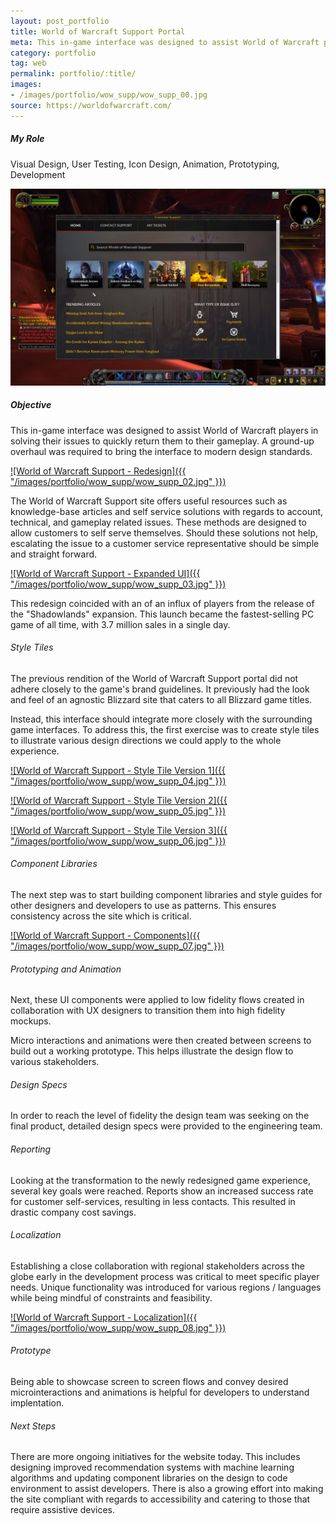 ```yaml
---
layout: post_portfolio
title: World of Warcraft Support Portal
meta: This in-game interface was designed to assist World of Warcraft players in solving their issues to quickly return them to their gameplay. A ground-up overhaul was required to bring the interface to modern design standards.
category: portfolio
tag: web
permalink: portfolio/:title/
images: 
- /images/portfolio/wow_supp/wow_supp_00.jpg
source: https://worldofwarcraft.com/
---
```


##### My Role

Visual Design, User Testing, Icon Design, Animation, Prototyping, Development

<div id="lightgallery">
  <a href="/images/portfolio/wow_supp/wow_supp_01.jpg"><img src="/images/portfolio/wow_supp/wow_supp_01.jpg"></a>
</div>

##### Objective

This in-game interface was designed to assist World of Warcraft players in solving their issues to quickly return them to their gameplay. A ground-up overhaul was required to bring the interface to modern design standards. 

<a href="/images/portfolio/wow_supp/wow_supp_02.jpg" data-featherlight="image">![World of Warcraft Support - Redesign]({{ "/images/portfolio/wow_supp/wow_supp_02.jpg" }})</a>

The World of Warcraft Support site offers useful resources such as knowledge-base articles and self service solutions with regards to account, technical, and gameplay related issues. These methods are designed to allow customers to self serve themselves. Should these solutions not help, escalating the issue to a customer service representative should be simple and straight forward. 

<a href="/images/portfolio/wow_supp/wow_supp_03.jpg" data-featherlight="image">![World of Warcraft Support - Expanded UI]({{ "/images/portfolio/wow_supp/wow_supp_03.jpg" }})</a>

This redesign coincided with an of an influx of players from the release of the "Shadowlands" expansion. This launch became the fastest-selling PC game of all time, with 3.7 million sales in a single day.

###### Style Tiles

The previous rendition of the World of Warcraft Support portal did not adhere closely to the game's brand guidelines. It previously had the look and feel of an agnostic Blizzard site that caters to all Blizzard game titles. 

Instead, this interface should integrate more closely with the surrounding game interfaces. To address this, the first exercise was to create style tiles to illustrate various design directions we could apply to the whole experience. 


<a href="/images/portfolio/wow_supp/wow_supp_04.jpg" data-featherlight="image">![World of Warcraft Support - Style Tile Version 1]({{ "/images/portfolio/wow_supp/wow_supp_04.jpg" }})</a>

<a href="/images/portfolio/wow_supp/wow_supp_05.jpg" data-featherlight="image">![World of Warcraft Support - Style Tile Version 2]({{ "/images/portfolio/wow_supp/wow_supp_05.jpg" }})</a>

<a href="/images/portfolio/wow_supp/wow_supp_06.jpg" data-featherlight="image">![World of Warcraft Support - Style Tile Version 3]({{ "/images/portfolio/wow_supp/wow_supp_06.jpg" }})
</a>

###### Component Libraries

The next step was to start building component libraries and style guides for other designers and developers to use as patterns. This ensures consistency across the site which is critical.

<a href="/images/portfolio/wow_supp/wow_supp_07.jpg" data-featherlight="image">![World of Warcraft Support - Components]({{ "/images/portfolio/wow_supp/wow_supp_07.jpg" }})</a>

###### Prototyping and Animation

Next, these UI components were applied to low fidelity flows created in collaboration with UX designers to transition them into high fidelity mockups.

Micro interactions and animations were then created between screens to build out a working prototype. This helps illustrate the design flow to various stakeholders.

###### Design Specs

In order to reach the level of fidelity the design team was seeking on the final product, detailed design specs were provided to the engineering team. 

###### Reporting

Looking at the transformation to the newly redesigned game experience, several key goals were reached. Reports show an increased success rate for customer self-services, resulting in less contacts. This resulted in drastic company cost savings.

###### Localization

Establishing a close collaboration with regional stakeholders across the globe early in the development process was critical to meet specific player needs. Unique functionality was introduced for various regions / languages while being mindful of constraints and feasibility.

<a href="/images/portfolio/wow_supp/wow_supp_08.jpg" data-featherlight="image">![World of Warcraft Support - Localization]({{ "/images/portfolio/wow_supp/wow_supp_08.jpg" }})</a>

###### Prototype

Being able to showcase screen to screen flows and convey desired microinteractions and animations is helpful for developers to understand implentation.

###### Next Steps

There are more ongoing initiatives for the website today. This includes designing improved recommendation systems with machine learning algorithms and updating component libraries on the design to code environment to assist developers. There is also a growing effort into making the site compliant with regards to accessibility and catering to those that require assistive devices.